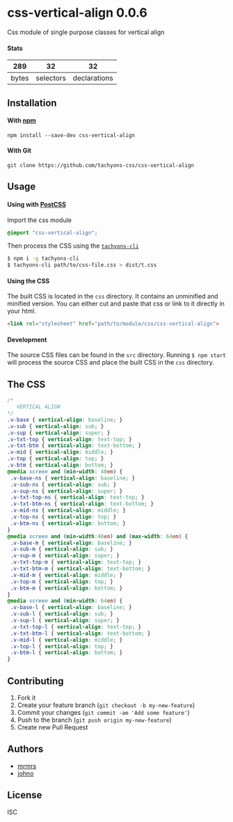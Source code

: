 # css-vertical-align 0.0.6

Css module of single purpose classes for vertical align

#### Stats

289 | 32 | 32
---|---|---
bytes | selectors | declarations

## Installation

#### With [npm](https://npmjs.com)

```
npm install --save-dev css-vertical-align
```

#### With Git

```
git clone https://github.com/tachyons-css/css-vertical-align
```

## Usage

#### Using with [PostCSS](https://github.com/postcss/postcss)

Import the css module

```css
@import "css-vertical-align";
```

Then process the CSS using the [`tachyons-cli`](https://github.com/tachyons-css/tachyons-cli)

```sh
$ npm i -g tachyons-cli
$ tachyons-cli path/to/css-file.css > dist/t.css
```

#### Using the CSS

The built CSS is located in the `css` directory. It contains an unminified and minified version.
You can either cut and paste that css or link to it directly in your html.

```html
<link rel="stylesheet" href="path/to/module/css/css-vertical-align">
```

#### Development

The source CSS files can be found in the `src` directory.
Running `$ npm start` will process the source CSS and place the built CSS in the `css` directory.

## The CSS

```css
/*
   VERTICAL ALIGN
*/
.v-base { vertical-align: baseline; }
.v-sub { vertical-align: sub; }
.v-sup { vertical-align: super; }
.v-txt-top { vertical-align: text-top; }
.v-txt-btm { vertical-align: text-bottom; }
.v-mid { vertical-align: middle; }
.v-top { vertical-align: top; }
.v-btm { vertical-align: bottom; }
@media screen and (min-width: 48em) {
 .v-base-ns { vertical-align: baseline; }
 .v-sub-ns { vertical-align: sub; }
 .v-sup-ns { vertical-align: super; }
 .v-txt-top-ns { vertical-align: text-top; }
 .v-txt-btm-ns { vertical-align: text-bottom; }
 .v-mid-ns { vertical-align: middle; }
 .v-top-ns { vertical-align: top; }
 .v-btm-ns { vertical-align: bottom; }
}
@media screen and (min-width:48em) and (max-width: 64em) {
 .v-base-m { vertical-align: baseline; }
 .v-sub-m { vertical-align: sub; }
 .v-sup-m { vertical-align: super; }
 .v-txt-top-m { vertical-align: text-top; }
 .v-txt-btm-m { vertical-align: text-bottom; }
 .v-mid-m { vertical-align: middle; }
 .v-top-m { vertical-align: top; }
 .v-btm-m { vertical-align: bottom; }
}
@media screen and (min-width: 64em) {
 .v-base-l { vertical-align: baseline; }
 .v-sub-l { vertical-align: sub; }
 .v-sup-l { vertical-align: super; }
 .v-txt-top-l { vertical-align: text-top; }
 .v-txt-btm-l { vertical-align: text-bottom; }
 .v-mid-l { vertical-align: middle; }
 .v-top-l { vertical-align: top; }
 .v-btm-l { vertical-align: bottom; }
}
```

## Contributing

1. Fork it
2. Create your feature branch (`git checkout -b my-new-feature`)
3. Commit your changes (`git commit -am 'Add some feature'`)
4. Push to the branch (`git push origin my-new-feature`)
5. Create new Pull Request

## Authors

* [mrmrs](http://mrmrs.io)
* [johno](http://johnotander.com)

## License

ISC
